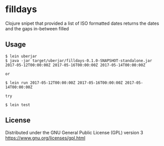 # filldays

Clojure snipet that provided a list of ISO formatted dates returns the dates and the gaps in-between filled

## Usage

    $ lein uberjar
    $ java -jar target/uberjar/filldays-0.1.0-SNAPSHOT-standalone.jar 2017-05-12T00:00:00Z 2017-05-16T00:00:00Z 2017-05-14T00:00:00Z

    or

    $ lein run 2017-05-12T00:00:00Z 2017-05-16T00:00:00Z 2017-05-14T00:00:00Z

    try

    $ lein test

## License

Distributed under the GNU General Public License (GPL) version 3
https://www.gnu.org/licenses/gpl.html